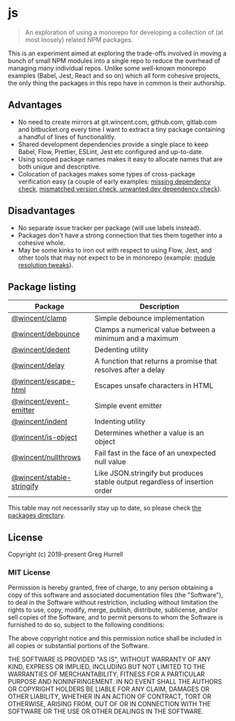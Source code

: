 # js

> An exploration of using a monorepo for developing a collection of (at most loosely) related NPM packages.

This is an experiment aimed at exploring the trade-offs involved in moving a bunch of small NPM modules into a single repo to reduce the overhead of managing many individual repos. Unlike some well-known monorepo examples (Babel, Jest, React and so on) which all form cohesive projects, the only thing the packages in this repo have in common is their authorship.

## Advantages

- No need to create mirrors at git.wincent.com, github.com, gitlab.com and bitbucket.org every time I want to extract a tiny package containing a handful of lines of functionalitly.
- Shared development dependencies provide a single place to keep Babel, Flow, Prettier, ESLint, Jest etc configured and up-to-date.
- Using scoped package names makes it easy to allocate names that are both unique and descriptive.
- Colocation of packages makes some types of cross-package verification easy (a couple of early examples: [missing dependency check](https://github.com/wincent/js/commit/02e2eb280db050e523d2a3e065a93f0ef221fb82), [mismatched version check, unwanted dev dependency check](https://github.com/wincent/js/commit/c7147c86b055ab1ecc57a24b29cb7ef274dc69de)).

## Disadvantages

- No separate issue tracker per package (will use labels instead).
- Packages don't have a strong connection that ties them together into a cohesive whole.
- May be some kinks to iron out with respect to using Flow, Jest, and other tools that may not expect to be in monorepo (example: [module resolution tweaks](https://github.com/wincent/js/commit/fe2d7318dc94354306331eb9f5b0d191a831fd9a)).

## Package listing

| Package                                                                                          | Description                                                                  |
| ------------------------------------------------------------------------------------------------ | ---------------------------------------------------------------------------- |
| [@wincent/clamp](https://github.com/wincent/js/tree/master/packages/clamp)                       | Simple debounce implementation                                               |
| [@wincent/debounce](https://github.com/wincent/js/tree/master/packages/debounce)                 | Clamps a numerical value between a minimum and a maximum                     |
| [@wincent/dedent](https://github.com/wincent/js/tree/master/packages/dedent)                     | Dedenting utility                                                            |
| [@wincent/delay](https://github.com/wincent/js/tree/master/packages/delay)                       | A function that returns a promise that resolves after a delay                |
| [@wincent/escape-html](https://github.com/wincent/js/tree/master/packages/escape-html)           | Escapes unsafe characters in HTML                                            |
| [@wincent/event-emitter](https://github.com/wincent/js/tree/master/packages/event-emitter)       | Simple event emitter                                                         |
| [@wincent/indent](https://github.com/wincent/js/tree/master/packages/indent)                     | Indenting utility                                                            |
| [@wincent/is-object](https://github.com/wincent/js/tree/master/packages/is-object)               | Determines whether a value is an object                                      |
| [@wincent/nullthrows](https://github.com/wincent/js/tree/master/packages/nullthrows)             | Fail fast in the face of an unexpected null value                            |
| [@wincent/stable-stringify](https://github.com/wincent/js/tree/master/packages/stable-stringify) | Like JSON.stringify but produces stable output regardless of insertion order |

This table may not necessarily stay up to date, so please check [the packages directory](https://github.com/wincent/js/tree/master/packages).

## License

Copyright (c) 2019-present Greg Hurrell

### MIT License

Permission is hereby granted, free of charge, to any person obtaining a copy of this software and associated documentation files (the "Software"), to deal in the Software without restriction, including without limitation the rights to use, copy, modify, merge, publish, distribute, sublicense, and/or sell copies of the Software, and to permit persons to whom the Software is furnished to do so, subject to the following conditions:

The above copyright notice and this permission notice shall be included in all copies or substantial portions of the Software.

THE SOFTWARE IS PROVIDED "AS IS", WITHOUT WARRANTY OF ANY KIND, EXPRESS OR IMPLIED, INCLUDING BUT NOT LIMITED TO THE WARRANTIES OF MERCHANTABILITY, FITNESS FOR A PARTICULAR PURPOSE AND NONINFRINGEMENT. IN NO EVENT SHALL THE AUTHORS OR COPYRIGHT HOLDERS BE LIABLE FOR ANY CLAIM, DAMAGES OR OTHER LIABILITY, WHETHER IN AN ACTION OF CONTRACT, TORT OR OTHERWISE, ARISING FROM, OUT OF OR IN CONNECTION WITH THE SOFTWARE OR THE USE OR OTHER DEALINGS IN THE SOFTWARE.
